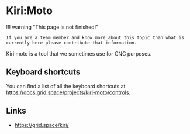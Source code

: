 # Kiri:Moto

!!! warning "This page is not finished!"

    If you are a team member and know more about this topic than what is currently here please contribute that information.

Kiri moto is a tool that we sometimes use for CNC purposes.

## Keyboard shortcuts

You can find a list of all the keyboard shortcuts at <https://docs.grid.space/projects/kiri-moto/controls>.

## Links

- <https://grid.space/kiri/>